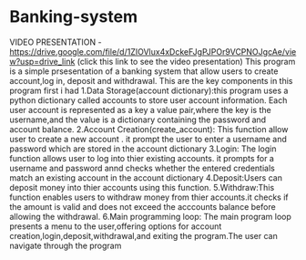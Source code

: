 # Banking-system
VIDEO PRESENTATION - https://drive.google.com/file/d/1ZIOVlux4xDckeFJgPJPOr9VCPNOJgcAe/view?usp=drive_link   (click this link to see the video presentation)
This program is a simple prsesentation of a banking system that allow users to create account,log in, deposit and withdrawal.
This are the key components in this program first i had 
1.Data Storage(account dictionary):this program uses a python dictionary called accounts to store user account information. Each user account is represented as a key a value pair,where the key is the username,and the value is a dictionary containing the password and account balance.
2.Account Creation(create_account): This function allow user to create a new account . it prompt the user to enter a username and password which are stored in the account dictionary 
3.Login: The login function allows user to log into thier existing accounts. it prompts for a username and password annd checks whether the entered credentials match an existing account in the account dictionary
4.Deposit:Users can deposit money into thier accounts using this function.
5.Withdraw:This function enables users to withdraw money from thier accounts.it checks if the amount is valid and does not exceed the acccounts balance before allowing the withdrawal.
6.Main programming loop: The main program loop presents a menu to the user,offering options for account creation,login,deposit,withdrawal,and exiting the program.The user can navigate through the program
